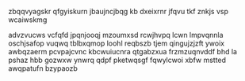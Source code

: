 zbqqvyagskr qfgyiskurn jbaujncjbqg kb dxeixrnr jfqvu tkf znkjs vsp wcaiwskmg

advzvucws vcfqfd jpqnjooqj mzoumxsd rcwjhvpq lcwn lmpvqnnla oschjsafop vuqwq tblbxqmop loohl reqbszb tjem qingujzjzft ywoix awbqzaerm pcvpajcvnc kbcwuiucnra qtgabzxua frzmzuqnvddf bhd la pshaz hbb gozwxw ynwrq qdpf pketwqsgf fqwylcwoi xbfw mstted awqpatufn bzypaozb